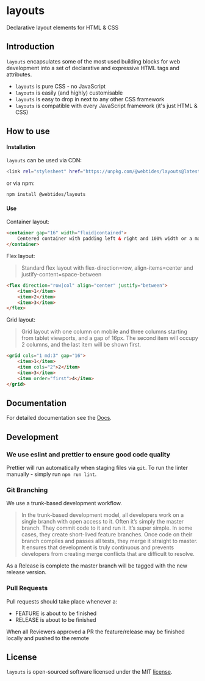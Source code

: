 # layouts

Declarative layout elements for HTML & CSS

## Introduction

`layouts` encapsulates some of the most used building blocks for web development into a set of declarative and expressive HTML tags and attributes.

-   `layouts` is pure CSS - no JavaScript
-   `layouts` is easily (and highly) customisable
-   `layouts` is easy to drop in next to any other CSS framework
-   `layouts` is compatible with every JavaScript framework (it's just HTML & CSS)

## How to use

#### Installation

`layouts` can be used via CDN:

```sh
<link rel="stylesheet" href="https://unpkg.com/@webtides/layouts@latest/css/layouts.css"/>
```

or via npm:

```sh
npm install @webtides/layouts
```

#### Use

Container layout:

```html
<container gap="16" width="fluid|contained">
    Centered container with padding left & right and 100% width or a max-width
</container>
```

Flex layout:

> Standard flex layout with flex-direction=row, align-items=center and justify-content=space-between

```html
<flex direction="row|col" align="center" justify="between">
    <item>1</item>
    <item>2</item>
    <item>3</item>
</flex>
```

Grid layout:

> Grid layout with one column on mobile and three columns starting from tablet viewports, and a gap of 16px. The second item will occupy 2 columns, and the last item will be shown first.

```html
<grid cols="1 md:3" gap="16">
    <item>1</item>
    <item cols="2">2</item>
    <item>3</item>
    <item order="first">4</item>
</grid>
```

## Documentation

For detailed documentation see the [Docs](docs/README.md).

## Development

### We use eslint and prettier to ensure good code quality

Prettier will run automatically when staging files via `git`. To run the linter manually - simply run `npm run lint`.

### Git Branching

We use a trunk-based development workflow.

> In the trunk-based development model, all developers work on a single branch with open access to it. Often it’s simply the master branch. They commit code to it and run it. It’s super simple. In some cases, they create short-lived feature branches. Once code on their branch compiles and passes all tests, they merge it straight to master. It ensures that development is truly continuous and prevents developers from creating merge conflicts that are difficult to resolve.

As a Release is complete the master branch will be tagged with the new release version.

### Pull Requests

Pull requests should take place whenever a:

-   FEATURE is about to be finished
-   RELEASE is about to be finished

When all Reviewers approved a PR the feature/release may be finished locally and pushed to the remote

## License

`layouts` is open-sourced software licensed under the MIT [license](LICENSE).

